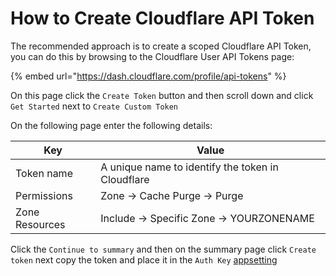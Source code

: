# How to Create Cloudflare API Token

The recommended approach is to create a scoped Cloudflare API Token, you can do this by browsing to the Cloudflare User API Tokens page:

{% embed url="https://dash.cloudflare.com/profile/api-tokens" %}

On this page click the `Create Token` button and then scroll down and click `Get Started` next to `Create Custom Token`

On the following page enter the following details:

| Key            | Value                                             |
| -------------- | ------------------------------------------------- |
| Token name     | A unique name to identify the token in Cloudflare |
| Permissions    | Zone -> Cache Purge -> Purge                      |
| Zone Resources | Include -> Specific Zone -> YOURZONENAME          |

Click the `Continue to summary` and then on the summary page click `Create token` next copy the token and place it in the `Auth Key` [appsetting](./)
